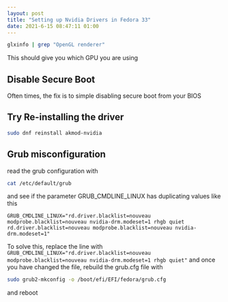 ```yaml
---
layout: post
title: "Setting up Nvidia Drivers in Fedora 33"
date: 2021-6-15 08:47:11 01:00
---
```



```bash
glxinfo | grep "OpenGL renderer"
```
This should give you which GPU you are using

## Disable Secure Boot

Often times, the fix is to simple disabling secure boot from your BIOS

## Try Re-installing the driver

```bash
sudo dnf reinstall akmod-nvidia  
```

## Grub misconfiguration

read the grub configuration with 
```bash
cat /etc/default/grub
```
and see if the parameter GRUB_CMDLINE_LINUX has duplicating values like this

```
GRUB_CMDLINE_LINUX="rd.driver.blacklist=nouveau modprobe.blacklist=nouveau nvidia-drm.modeset=1 rhgb quiet rd.driver.blacklist=nouveau modprobe.blacklist=nouveau nvidia-drm.modeset=1"
```
To solve this, replace the line with 
```GRUB_CMDLINE_LINUX="rd.driver.blacklist=nouveau modprobe.blacklist=nouveau nvidia-drm.modeset=1 rhgb quiet"```
and once you have changed the file, rebuild the grub.cfg file with
```bash
sudo grub2-mkconfig -o /boot/efi/EFI/fedora/grub.cfg
``` 
and reboot


